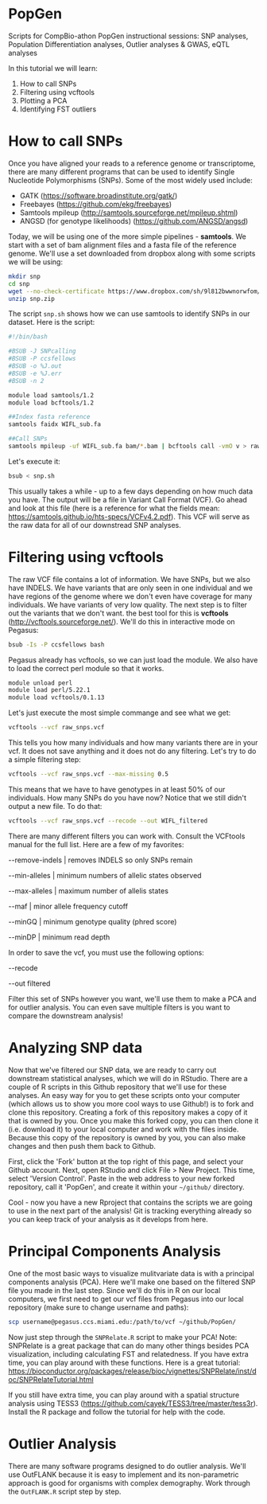 # PopGen
Scripts for CompBio-athon PopGen instructional sessions: SNP analyses, Population Differentiation analyses, Outlier analyses &amp; GWAS, eQTL analyses

In this tutorial we will learn:
  1) How to call SNPs
  2) Filtering using vcftools
  3) Plotting a PCA
  4) Identifying FST outliers


# How to call SNPs
Once you have aligned your reads to a reference genome or transcriptome, there are many different programs that can be used to identify Single Nucleotide Polymorphisms (SNPs). Some of the most widely used include:
  * GATK (https://software.broadinstitute.org/gatk/)
  * Freebayes (https://github.com/ekg/freebayes)
  * Samtools mpileup (http://samtools.sourceforge.net/mpileup.shtml)
  * ANGSD (for genotype likelihoods) (https://github.com/ANGSD/angsd)

Today, we will be using one of the more simple pipelines - **samtools**. We start with a set of bam alignment files and a fasta file of the reference genome. We'll use a set downloaded from dropbox along with some scripts we will be using:

```bash
mkdir snp
cd snp
wget --no-check-certificate https://www.dropbox.com/sh/9l812bwwnorwfom/AAAF3VYK1VmVLMlXzeR-aWtFa?dl=1 -O snp.zip
unzip snp.zip
```

The script `snp.sh` shows how we can use samtools to identify SNPs in our dataset.  Here is the script:

```bash
#!/bin/bash

#BSUB -J SNPcalling
#BSUB -P ccsfellows
#BSUB -o %J.out
#BSUB -e %J.err
#BSUB -n 2

module load samtools/1.2
module load bcftools/1.2

##Index fasta reference
samtools faidx WIFL_sub.fa

##Call SNPs
samtools mpileup -uf WIFL_sub.fa bam/*.bam | bcftools call -vmO v > raw_snps.vcf
```

Let's execute it:

```bash
bsub < snp.sh
```

This usually takes a while - up to a few days depending on how much data you have. The output will be a file in Variant Call Format (VCF). Go ahead and look at this file (here is a reference for what the fields mean: https://samtools.github.io/hts-specs/VCFv4.2.pdf). This VCF will serve as the raw data for all of our downstread SNP analyses.

# Filtering using vcftools
The raw VCF file contains a lot of information. We have SNPs, but we also have INDELS. We have variants that are only seen in one individual and we have regions of the genome where we don't even have coverage for many individuals. We have variants of very low quality. The next step is to filter out the variants that we don't want. the best tool for this is **vcftools** (http://vcftools.sourceforge.net/). We'll do this in interactive mode on Pegasus:
```bash
bsub -Is -P ccsfellows bash
```
Pegasus already has vcftools, so we can just load the module. We also have to load the correct perl module so that it works.
```bash
module unload perl
module load perl/5.22.1
module load vcftools/0.1.13
```
Let's just execute the most simple commange and see what we get:
```bash
vcftools --vcf raw_snps.vcf
```
This tells you how many individuals and how many variants there are in your vcf. It does not save anything and it does not do any filtering. Let's try to do a simple filtering step:
```bash
vcftools --vcf raw_snps.vcf --max-missing 0.5
```
This means that we have to have genotypes in at least 50% of our individuals. How many SNPs do you have now? Notice that we still didn't output a new file. To do that:
```bash
vcftools --vcf raw_snps.vcf --recode --out WIFL_filtered
```
There are many different filters you can work with. Consult the VCFtools manual for the full list. Here are a few of my favorites:

  --remove-indels | removes INDELS so only SNPs remain
  
  --min-alleles | minimum numbers of allelic states observed
  
  --max-alleles | maximum number of allelis states
  
  --maf | minor allele frequency cutoff
  
  --minGQ | minimum genotype quality (phred score)
  
  --minDP | minimum read depth
  
In order to save the vcf, you must use the following options:

  --recode
  
  --out filtered

Filter this set of SNPs however you want, we'll use them to make a PCA and for outlier analysis. You can even save multiple filters is you want to compare the downstream analysis!

# Analyzing SNP data
Now that we've filtered our SNP data, we are ready to carry out downstream statistical analyses, which we will do in RStudio. There are a couple of R scripts in this Github repository that we'll use for these analyses. An easy way for you to get these scripts onto your computer (which allows us to show you more cool ways to use Github!) is to fork and clone this repository. Creating a fork of this repository makes a copy of it that is owned by you. Once you make this forked copy, you can then clone it (i.e. download it) to your local computer and work with the files inside. Because this copy of the repository is owned by you, you can also make changes and then push them back to Github. 

First, click the 'Fork' button at the top right of this page, and select your Github account. Next, open RStudio and click File > New Project. This time, select 'Version Control'. Paste in the web address to your new forked repository, call it 'PopGen', and create it within your `~/github/` directory.

Cool - now you have a new Rproject that contains the scripts we are going to use in the next part of the analysis! Git is tracking everything already so you can keep track of your analysis as it develops from here.


# Principal Components Analysis
One of the most basic ways to visualize mulitvariate data is with a principal components analysis (PCA). Here we'll make one based on the filtered SNP file you made in the last step. Since we'll do this in R on our local computers, we first need to get our vcf files from Pegasus into our local repository (make sure to change username and paths):
```bash
scp username@pegasus.ccs.miami.edu:/path/to/vcf ~/github/PopGen/
```
Now just step through the `SNPRelate.R` script to make your PCA!
Note: SNPRelate is a great package that can do many other things besides PCA visualization, including calculating FST and relatedness. If you have extra time, you can play around with these functions. Here is a great tutorial: https://bioconductor.org/packages/release/bioc/vignettes/SNPRelate/inst/doc/SNPRelateTutorial.html

If you still have extra time, you can play around with a spatial structure analysis using TESS3 (https://github.com/cayek/TESS3/tree/master/tess3r). Install the R package and follow the tutorial for help with the code.

# Outlier Analysis
There are many software programs designed to do outlier analysis. We'll use OutFLANK because it is easy to implement and its non-parametric approach is good for organisms with complex demography. Work through the `OutFLANK.R` script step by step.

